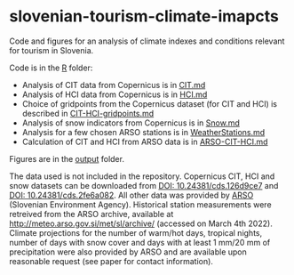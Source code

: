 # slovenian-tourism-climate-imapcts

Code and figures for an analysis of climate indexes and conditions relevant for tourism in Slovenia.

Code is in the [R](/R) folder:

- Analysis of CIT data from Copernicus is in [CIT.md](/R/CIT.md)
- Analysis of HCI data from Copernicus is in [HCI.md](/R/HCI.md)
- Choice of gridpoints from the Copernicus dataset (for CIT and HCI) is described in [CIT-HCI-gridpoints.md](/R/CIT-HCI-gridpoints.md)
- Analysis of snow indicators from Copernicus is in [Snow.md](/R/Snow.md)
- Analysis for a few chosen ARSO stations is in [WeatherStations.md](/R/WeatherStations.md)
- Calculation of CIT and HCI from ARSO data is in [ARSO-CIT-HCI.md](/R/ARSO-CIT-HCI.md)

Figures are in the [output](/output) folder.

The data used is not included in the repository. Copernicus CIT, HCI and snow datasets can be downloaded from [DOI: 10.24381/cds.126d9ce7](https://doi.org/10.24381/cds.126d9ce7) and [DOI: 10.24381/cds.2fe6a082](https://doi.org/10.24381/cds.2fe6a082). All other data was provided by [ARSO](https://www.arso.gov.si) (Slovenian Environment Agency). Historical station measurements were retreived from the ARSO archive, available at http://meteo.arso.gov.si/met/sl/archive/ (accessed on March 4th 2022). Climate projections for the number of warm/hot days, tropical nights, number of days with snow cover and days with at least 1 mm/20 mm of precipitation were also provided by ARSO and are available upon reasonable request (see paper for contact information).
